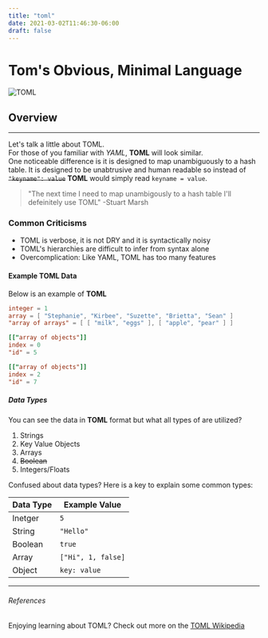 ```yaml
---
title: "toml"
date: 2021-03-02T11:46:30-06:00
draft: false
---
```


# Tom's Obvious, Minimal Language

![TOML](/toml.png "TOML Banner")

## Overview

---

Let's talk a little about TOML. \
For those of you familiar with _YAML_, __TOML__ will look similar. \
One noticeable difference is it is designed to map unambiguously to a hash table. It is designed to be unabtrusive and human readable so instead of  ~~`"keyname": value`~~ __TOML__ would simply read `keyname = value`.

> "The next time I need to map unambigously to a hash table I'll defeinitely use TOML"
-Stuart Marsh

### Common Criticisms

* TOML is verbose, it is not DRY and it is syntactically noisy
* TOML's hierarchies are difficult to infer from syntax alone
* Overcomplication: Like YAML, TOML has too many features
  
#### Example TOML Data

Below is an example of __TOML__

```toml
integer = 1
array = [ "Stephanie", "Kirbee", "Suzette", "Brietta", "Sean" ]
"array of arrays" = [ [ "milk", "eggs" ], [ "apple", "pear" ] ]

[["array of objects"]]
index = 0
"id" = 5

[["array of objects"]]
index = 2
"id" = 7
```

##### Data Types

You can see the data in __TOML__ format but what all types of are utilized?

1. Strings
1. Key Value Objects
1. Arrays
1. ~~Boolean~~
1. Integers/Floats

Confused about data types? Here is a key to explain some common types:

| Data Type   | Example Value  |
| ----------- | -----------    |
| Inetger     | `5`            |
| String      | `"Hello"`      |
| Boolean     | `true`         |
| Array       | `["Hi", 1, false]`   |
| Object      | `key: value`         |

---

###### References

Enjoying learning about TOML? Check out more on the [TOML Wikipedia](https://en.wikipedia.org/wiki/TOML "TOML Wikipedia")
